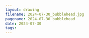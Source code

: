 ```yaml
---
layout: drawing
filename: 2024-07-30_bubblehead.jpg
pagename: 2024-07-30_bubblehead
date: 2024-07-30
tags:
---
```

